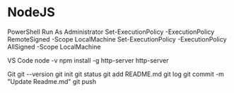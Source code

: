 # NodeJS

PowerShell Run As Administrator
Set-ExecutionPolicy -ExecutionPolicy RemoteSigned -Scope LocalMachine
Set-ExecutionPolicy -ExecutionPolicy AllSigned -Scope LocalMachine

VS Code
node -v
npm install -g http-server
http-server

Git
git --version
git init
git status
git add README.md
git log
git commit -m "Update Readme.md"
git push
